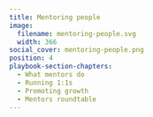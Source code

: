 ```yaml
---
title: Mentoring people
image:
  filename: mentoring-people.svg
  width: 366
social_cover: mentoring-people.png
position: 4
playbook-section-chapters:
  - What mentors do
  - Running 1:1s
  - Promoting growth
  - Mentors roundtable
---
```


